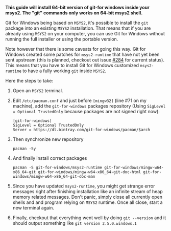 **This guide will install 64-bit version of git-for windows inside your msys2. The "git" commands only works on 64-bit msys2 shell.**

Git for Windows being based on `MSYS2`, it's possible to install the `git` package into an existing `MSYS2` installation. That means that if you are already using `MSYS2` on your computer, you can use Git for Windows without running the full installer or using the portable version.

Note however that there is some caveats for going this way. Git for Windows created some patches for `msys2-runtime` that have not yet been sent upstream (this is planned, checkout out issue [#284](https://github.com/git-for-windows/git/issues/284) for current status). This means that you have to install Git for Windows customized `msys2-runtime` to have a fully working `git` inside `MSYS2`.

Here the steps to take:

 1. Open an `MSYS2` terminal.
 2. Edit `/etc/pacman.conf` and just before `[mingw32]` (line #71 on my machine), add the `git-for-windows` packages repository (Using `SigLevel = Optional TrustedOnly` because packages are not signed right now):
        
        [git-for-windows]
        SigLevel = Optional TrustedOnly
        Server = https://dl.bintray.com/git-for-windows/pacman/$arch 

 3. Then synchronize new repository
      
        pacman -Sy

 4. And finally install correct packages

        pacman -S git-for-windows/msys2-runtime git-for-windows/mingw-w64-x86_64-git git-for-windows/mingw-w64-x86_64-git-doc-html git-for-windows/mingw-w64-x86_64-git-doc-man

 5. Since you have updated `msys2-runtime`, you might get strange error messages right after finishing installation like an infinite stream of heap memory related messages. Don't panic, simply close all currently open shells and and program relying on `MSYS2` runtime. Once all close, start a new terminal again. 

 6. Finally, checkout that everything went well by doing `git --version` and it should output something like `git version 2.5.0.windows.1`